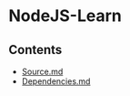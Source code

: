 
# NodeJS-Learn

## Contents

 - [Source.md](https://github.com/MDP-Internship/NodeJS-Learn/blob/main/Source.md) 
 - [Dependencies.md](https://github.com/MDP-Internship/NodeJS-Learn/blob/main/Dependencies.md) 
	
